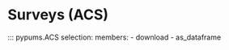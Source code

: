 # Surveys (ACS)

::: pypums.ACS
    selection:
        members:
            - download
            - as_dataframe


